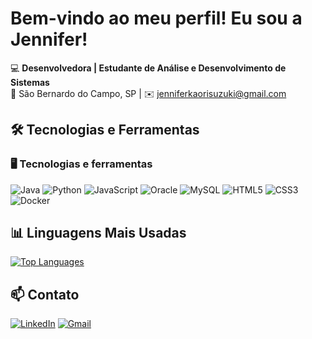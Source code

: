 # Bem-vindo ao meu perfil! Eu sou a Jennifer!

💻 **Desenvolvedora | Estudante de Análise e Desenvolvimento de Sistemas**  
📍 São Bernardo do Campo, SP | ✉️ jenniferkaorisuzuki@gmail.com  

## 🛠️ Tecnologias e Ferramentas  

### 🖥️ Tecnologias e ferramentas
![Java](https://img.shields.io/badge/Java-ED8B00?style=for-the-badge&logo=openjdk&logoColor=white)
![Python](https://img.shields.io/badge/Python-3776AB?style=for-the-badge&logo=python&logoColor=white)
![JavaScript](https://img.shields.io/badge/JavaScript-F7DF1E?style=for-the-badge&logo=javascript&logoColor=black)
![Oracle](https://img.shields.io/badge/Oracle-F80000?style=for-the-badge&logo=oracle&logoColor=white)
![MySQL](https://img.shields.io/badge/MySQL-4479A1?style=for-the-badge&logo=mysql&logoColor=white)
![HTML5](https://img.shields.io/badge/HTML5-E34F26?style=for-the-badge&logo=html5&logoColor=white)
![CSS3](https://img.shields.io/badge/CSS3-1572B6?style=for-the-badge&logo=css3&logoColor=white)
![Docker](https://img.shields.io/badge/Docker-2496ED?style=for-the-badge&logo=docker&logoColor=white)

## 📊 Linguagens Mais Usadas
[![Top Languages](https://github-readme-stats.vercel.app/api/top-langs/?username=jenniesuzuki&layout=compact&theme=dracula&hide_border=true&bg_color=00000000)](https://github.com/jenniesuzuki)

## 📫 Contato
[![LinkedIn](https://img.shields.io/badge/LinkedIn-0077B5?style=for-the-badge&logo=linkedin&logoColor=white)](https://www.linkedin.com/in/jennifer-kaori-suzuki)
[![Gmail](https://img.shields.io/badge/Gmail-D14836?style=for-the-badge&logo=gmail&logoColor=white)](mailto:jenniferkaorisuzuki@gmail.com)
